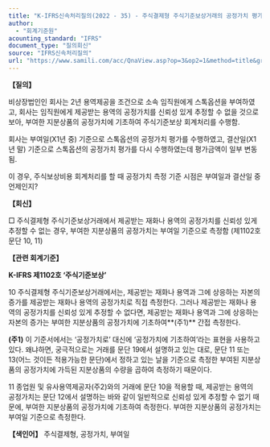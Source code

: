 ```yaml
---
title: "K-IFRS신속처리질의(2022 - 35) - 주식결제형 주식기준보상거래의 공정가치 평가 기준 시점"
author:
  - "회계기준원"
acounting_standard: "IFRS"
document_type: "질의회신"
source: "IFRS신속처리질의"
url: "https://www.samili.com/acc/QnaView.asp?op=3&op2=1&method=title&group=2124-15;1&orgcode=3&searchword=&page=12&code=K%2DIFRS%EC%8B%A0%EC%86%8D%EC%B2%98%EB%A6%AC%EC%A7%88%EC%9D%98%2D35%3A20220621"
---
```

**【질의】**

  

비상장법인인 회사는 2년 용역제공을 조건으로 소속 임직원에게 스톡옵션을 부여하였고, 회사는 임직원에게 제공받는 용역의 공정가치를 신뢰성 있게 추정할 수 없을 것으로 보아, 부여한 지분상품의 공정가치에 기초하여 주식기준보상 회계처리를 수행함.

  

회사는 부여일(X1년 중) 기준으로 스톡옵션의 공정가치 평가를 수행하였고, 결산일(X1년 말) 기준으로 스톡옵션의 공정가치 평가를 다시 수행하였는데 평가금액이 일부 변동됨.

  

이 경우, 주식보상비용 회계처리를 할 때 공정가치 측정 기준 시점은 부여일과 결산일 중 언제인지?

  
  

**【회신】**

  

□ 주식결제형 주식기준보상거래에서 제공받는 재화나 용역의 공정가치를 신뢰성 있게 추정할 수 없는 경우, 부여한 지분상품의 공정가치는 부여일 기준으로 측정함 (제1102호 문단 10, 11)

  
  

**【관련 회계기준】**

  

**K-IFRS 제1102호 ‘주식기준보상’**

  

10 주식결제형 주식기준보상거래에서는, 제공받는 재화나 용역과 그에 상응하는 자본의 증가를 제공받는 재화나 용역의 공정가치로 직접 측정한다. 그러나 제공받는 재화나 용역의 공정가치를 신뢰성 있게 추정할 수 없다면, 제공받는 재화나 용역과 그에 상응하는 자본의 증가는 부여한 지분상품의 공정가치에 기초하여**(주1)** 간접 측정한다.

  

**(주1)** 이 기준서에서는 ‘공정가치로’ 대신에 ‘공정가치에 기초하여’라는 표현을 사용하고 있다. 왜냐하면, 궁극적으로는 거래를 문단 19에서 설명하고 있는 대로, 문단 11 또는 13(어느 것이든 적용가능한 문단)에서 정하고 있는 날을 기준으로 측정한 부여된 지분상품의 공정가치에 가득된 지분상품의 수량을 곱하여 측정하기 때문이다.

  

11 종업원 및 유사용역제공자(주2)와의 거래에 문단 10을 적용할 때, 제공받는 용역의 공정가치는 문단 12에서 설명하는 바와 같이 일반적으로 신뢰성 있게 추정할 수 없기 때문에, 부여한 지분상품의 공정가치에 기초하여 측정한다. 부여한 지분상품의 공정가치는 부여일 기준으로 측정한다.

  
  

**【색인어】** 주식결제형, 공정가치, 부여일
